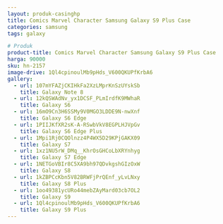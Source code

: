 ```yaml
---
layout: produk-casinghp
title: Comics Marvel Character Samsung Galaxy S9 Plus Case
categories: samsung
tags: galaxy

# Produk
product-title: Comics Marvel Character Samsung Galaxy S9 Plus Case
harga: 90000
sku: hn-2157
image-drive: 1Ql4cpinoulMb9pHds_V600QKUPfKrbA6
gallery:
  - url: 107mYFAZjCKIHkFa2XzLMprKnSzUYskSb
    title: Galaxy Note 8
  - url: 12kQSWAdNv_yx1DCSF_PLmIrdfK9MWhaR
    title: Galaxy S6
  - url: 16mO9Cn3H6SSMy9V0MGO3LDDE9N-nwXnf
    title: Galaxy S6 Edge
  - url: 1PIIJKfXR2sK-A-RSwbVkV8EGPLHJVpGv
    title: Galaxy S6 Edge Plus
  - url: 1Mpi1Rj0CQOlnzz4P4WX5D29KPjGAKX09
    title: Galaxy S7
  - url: 1xz1NU5rW_DMq__KhrOsGHCoLbXRYnhyg
    title: Galaxy S7 Edge
  - url: 1NETGoVBIr8C5XA9bh97QDvkgshGIzOxW
    title: Galaxy S8
  - url: 1kZBPCcKbn5V82BRWFjPrQEnf_yLvLNxy
    title: Galaxy S8 Plus
  - url: 1oo49381ycURo44mebZAyMard03cb7OL2
    title: Galaxy S9
  - url: 1Ql4cpinoulMb9pHds_V600QKUPfKrbA6
    title: Galaxy S9 Plus
---
```

